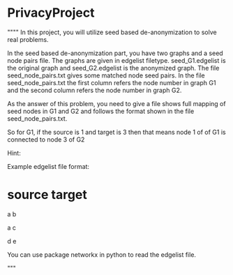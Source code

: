 # PrivacyProject
""""
In this project, you will utilize seed based de-anonymization to solve real problems.

In the seed based de-anonymization part, you have two graphs and a seed node pairs file. The graphs are given in edgelist filetype.
seed_G1.edgelist is the original graph and seed_G2.edgelist is the anonymized graph. The file seed_node_pairs.txt gives some matched node seed pairs.  In the file seed_node_pairs.txt the first column refers the node number in graph G1 and the second column refers the node number in graph G2.

As the answer of this problem, you need to give a file shows full mapping of seed nodes in G1 and G2 and follows the format shown in the file seed_node_pairs.txt.

So for G1, if the source is 1 and target is 3 then that means node 1 of of G1 is connected to node 3 of G2
 

Hint:

Example edgelist file format:
# source target

a b

a c

d e


You can use package networkx in python to read the edgelist file.

"""


